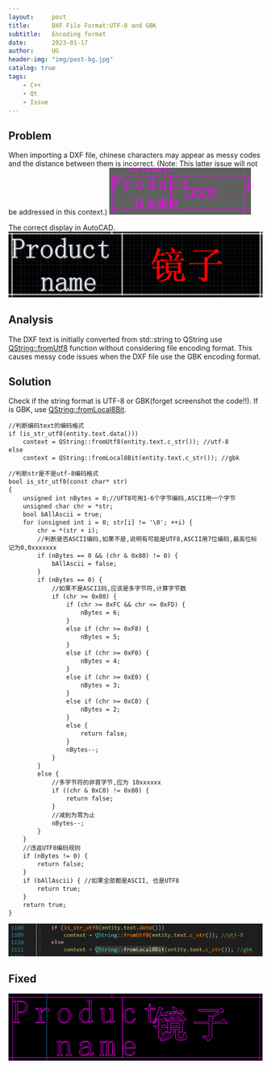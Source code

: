 ```yaml
---
layout:     post
title:      DXF File Format:UTF-8 and GBK
subtitle:   Encoding format
date:       2023-01-17
author:     UG
header-img: "img/post-bg.jpg"
catalog: true
tags:
    - C++ 
    - Qt
    - Issue
---
```


## Problem
When importing a DXF file, chinese characters may appear as messy codes and the distance between them is incorrect. (Note: This latter issue will not be addressed in this context.)
![image](/img/20230117/4.2.png) 

The correct display in AutoCAD.
![image](/img/20230117/4.1.png) 

## Analysis
The DXF text is initially converted from std::string to QString use [QString::fromUtf8](https://doc.qt.io/qt-6/qstring.html#fromUtf8-3) function without considering file encoding format. This causes messy code issues when the DXF file use the GBK encoding format.


## Solution
Check if the string format is UTF-8 or GBK(forget screenshot the code!!). If is GBK, use [QString::fromLocal8Bit](https://doc.qt.io/qt-6/qstring.html#fromLocal8Bit).
```
//判断编码text的编码格式
if (is_str_utf8(entity.text.data()))
	context = QString::fromUtf8(entity.text.c_str()); //utf-8
else
	context = QString::fromLocal8Bit(entity.text.c_str()); //gbk
```

```
//判断str是不是utf-8编码格式
bool is_str_utf8(const char* str)
{
	unsigned int nBytes = 0;//UFT8可用1-6个字节编码,ASCII用一个字节
	unsigned char chr = *str;
	bool bAllAscii = true;
	for (unsigned int i = 0; str[i] != '\0'; ++i) {
		chr = *(str + i);
		//判断是否ASCII编码,如果不是,说明有可能是UTF8,ASCII用7位编码,最高位标记为0,0xxxxxxx
		if (nBytes == 0 && (chr & 0x80) != 0) {
			bAllAscii = false;
		}
		if (nBytes == 0) {
			//如果不是ASCII码,应该是多字节符,计算字节数
			if (chr >= 0x80) {
				if (chr >= 0xFC && chr <= 0xFD) {
					nBytes = 6;
				}
				else if (chr >= 0xF8) {
					nBytes = 5;
				}
				else if (chr >= 0xF0) {
					nBytes = 4;
				}
				else if (chr >= 0xE0) {
					nBytes = 3;
				}
				else if (chr >= 0xC0) {
					nBytes = 2;
				}
				else {
					return false;
				}
				nBytes--;
			}
		}
		else {
			//多字节符的非首字节,应为 10xxxxxx
			if ((chr & 0xC0) != 0x80) {
				return false;
			}
			//减到为零为止
			nBytes--;
		}
	}
	//违返UTF8编码规则
	if (nBytes != 0) {
		return false;
	}
	if (bAllAscii) { //如果全部都是ASCII, 也是UTF8
		return true;
	}
	return true;
}
```
![image](/img/20230117/4.3.png) 


## Fixed
![image](/img/20230117/4.4.png) 
